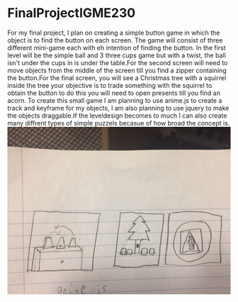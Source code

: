 # FinalProjectIGME230

For my final project, I plan on creating a simple button game in which the object is to find the button on each screen. The game will consist of three different mini-game each with eh intention of finding the button. In the first level will be the simple ball and 3 three cups game but with a twist, the ball isn't under the cups in is under the table.For the second screen will need to move objects from the middle of the screen till you find a zipper containing the button.For the final screen, you will see a Christmas tree with a squirrel inside the tree your objective is to trade something with the squirrel to obtain the button to do this you will need to open presents till you find an acorn. To create this small game I am planning to use anime.js to create a track and keyframe for my objects, I am also planning to use jquery to make the objects draggable.If the leveldesign becomes to much I can also create many diffrent types of simple puzzels becasue of how broad the concept is. 
![](https://github.com/zah8756/FinalProjectIGME230/blob/master/Level_sketches.jpg)
